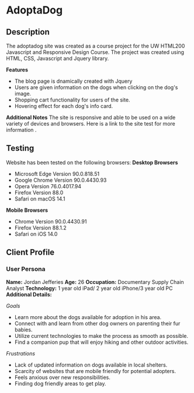 


# AdoptaDog
## Description
The adoptadog site was created as a course project for the UW HTML200 Javascript and Responsive Design Course. The project was created using HTML, CSS, Javascript and Jquery library.

**Features**
* The blog page is dnamically created with Jquery
* Users are given information on the dogs when clicking on the dog's image.
* Shopping cart functionality for users of the site.
* Hovering effect for each dog's info card.

**Additional Notes**
The site is responsive and able to be used on a wide variety of devices and browsers. Here is a link to the site test for more information .

## Testing
Website has been tested on the following browsers:
**Desktop Browsers**
* Microsoft Edge Version 90.0.818.51
* Google Chrome Version 90.0.4430.93
* Opera Version 76.0.4017.94
* Firefox Version 88.0
* Safari on macOS 14.1

**Mobile Browsers**
* Chrome Version 90.0.4430.91
* Firefox Version 88.1.2
* Safari on iOS 14.0

## Client Profile
### User Persona

**Name:** Jordan Jefferies
**Age:** 26
**Occupation:** Documentary Supply Chain Analyst
**Technology:** 1 year old iPad/ 2 year old iPhone/3 year old PC
**Additional Details:**

*Goals*
- Learn more about the dogs available for adoption in his area.
- Connect with and learn from other dog owners on parenting their fur babies.
- Utilize current technologies to make the process as smooth as possible.
- Find a companion pup that will enjoy hiking and other outdoor activities.

*Frustrations*
- Lack of updated information on dogs available in local shelters.
- Scarcity of websites that are mobile friendly for potential adopters.
- Feels anxious over new responsibilities.
- Finding dog friendly areas to get play.
